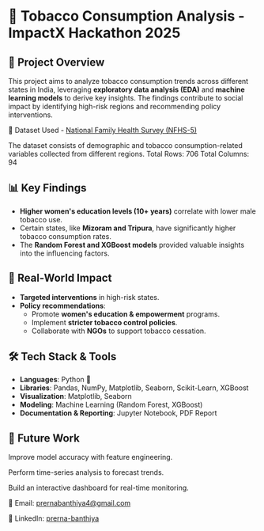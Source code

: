 # 🚀 Tobacco Consumption Analysis - ImpactX Hackathon 2025

## 📌 Project Overview  
This project aims to analyze tobacco consumption trends across different states in India, leveraging **exploratory data analysis (EDA)** and **machine learning models** to derive key insights. The findings contribute to social impact by identifying high-risk regions and recommending policy interventions.

📂 Dataset Used - [National Family Health Survey (NFHS-5)](https://www.kaggle.com/datasets/bhanupratapbiswas/national-family-health-survey-nfhs-2019-21)

The dataset consists of demographic and tobacco consumption-related variables collected from different regions.
Total Rows: 706
Total Columns: 94

## 📊 Key Findings  
- **Higher women's education levels (10+ years)** correlate with lower male tobacco use.  
- Certain states, like **Mizoram and Tripura**, have significantly higher tobacco consumption rates.  
- The **Random Forest and XGBoost models** provided valuable insights into the influencing factors.  

## 🎯 Real-World Impact  
- **Targeted interventions** in high-risk states.  
- **Policy recommendations**:  
  - Promote **women's education & empowerment** programs.  
  - Implement **stricter tobacco control policies**.  
  - Collaborate with **NGOs** to support tobacco cessation.  

## 🛠️ Tech Stack & Tools  
- **Languages**: Python 🐍  
- **Libraries**: Pandas, NumPy, Matplotlib, Seaborn, Scikit-Learn, XGBoost  
- **Visualization**: Matplotlib, Seaborn  
- **Modeling**: Machine Learning (Random Forest, XGBoost)  
- **Documentation & Reporting**: Jupyter Notebook, PDF Report  

## 📌 Future Work
Improve model accuracy with feature engineering.

Perform time-series analysis to forecast trends.

Build an interactive dashboard for real-time monitoring.

📧 Email:  [prernabanthiya4@gmail.com](prernabanthiya4@gmail.com)

🔗 LinkedIn: [prerna-banthiya](www.linkedin.com/in/prerna-banthiya)

